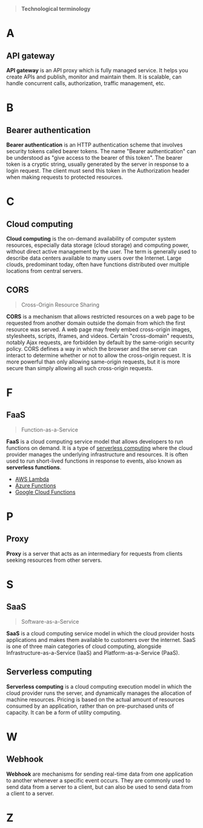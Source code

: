 > **Technological terminology**

# A

## API gateway

**API gateway** is an API proxy which is fully managed service. It helps you create APIs and publish, monitor and maintain them. It is scalable, can handle concurrent calls, authorization, traffic management, etc.

# B

## Bearer authentication

**Bearer authentication** is an HTTP authentication scheme that involves security tokens called bearer tokens. The name "Bearer authentication" can be understood as "give access to the bearer of this token". The bearer token is a cryptic string, usually generated by the server in response to a login request. The client must send this token in the Authorization header when making requests to protected resources.

# C

## Cloud computing

**Cloud computing** is the on-demand availability of computer system resources, especially data storage (cloud storage) and computing power, without direct active management by the user. The term is generally used to describe data centers available to many users over the Internet. Large clouds, predominant today, often have functions distributed over multiple locations from central servers.

## CORS

> Cross-Origin Resource Sharing

**CORS** is a mechanism that allows restricted resources on a web page to be requested from another domain outside the domain from which the first resource was served. A web page may freely embed cross-origin images, stylesheets, scripts, iframes, and videos. Certain "cross-domain" requests, notably Ajax requests, are forbidden by default by the same-origin security policy. CORS defines a way in which the browser and the server can interact to determine whether or not to allow the cross-origin request. It is more powerful than only allowing same-origin requests, but it is more secure than simply allowing all such cross-origin requests.

# F

## FaaS

> Function-as-a-Service

**FaaS** is a cloud computing service model that allows developers to run functions on demand. It is a type of [serverless computing](#serverless-computing) where the cloud provider manages the underlying infrastructure and resources. It is often used to run short-lived functions in response to events, also known as **serverless functions**.

- [AWS Lambda](/doc/resources.md#aws-lambda)
- [Azure Functions](/doc/resources.md#azure-functions)
- [Google Cloud Functions](/doc/resources.md#google-cloud-functions)

# P

## Proxy

**Proxy** is a server that acts as an intermediary for requests from clients seeking resources from other servers.

# S

## SaaS

> Software-as-a-Service

**SaaS** is a cloud computing service model in which the cloud provider hosts applications and makes them available to customers over the internet. SaaS is one of three main categories of cloud computing, alongside Infrastructure-as-a-Service (IaaS) and Platform-as-a-Service (PaaS).

## Serverless computing

**Serverless computing** is a cloud computing execution model in which the cloud provider runs the server, and dynamically manages the allocation of machine resources. Pricing is based on the actual amount of resources consumed by an application, rather than on pre-purchased units of capacity. It can be a form of utility computing.

# W

## Webhook

**Webhook** are mechanisms for sending real-time data from one application to another whenever a specific event occurs. They are commonly used to send data from a server to a client, but can also be used to send data from a client to a server.

# Z
